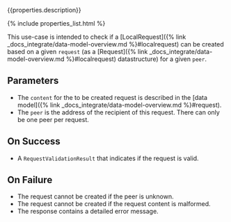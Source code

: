 {{properties.description}}

{% include properties_list.html %}

This use-case is intended to check if a [LocalRequest]({% link _docs_integrate/data-model-overview.md %}#localrequest) can be created
based on a given `request` (as a [Request]({% link _docs_integrate/data-model-overview.md %}#localrequest) datastructure) for a given `peer`.

## Parameters

- The `content` for the to be created request is described in the [data model]({% link _docs_integrate/data-model-overview.md %}#request).
- The `peer` is the address of the recipient of this request. There can only be one peer per request.

## On Success

- A `RequestValidationResult` that indicates if the request is valid.

## On Failure

- The request cannot be created if the peer is unknown.
- The request cannot be created if the request content is malformed.
- The response contains a detailed error message.
